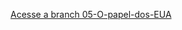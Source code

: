 [Acesse a branch 05-O-papel-dos-EUA](https://github.com/CAIOVPFAST/Gerencia-de-configura-o/tree/05-O-papel-dos-EUA)
